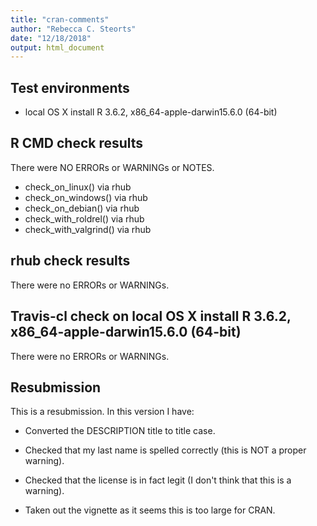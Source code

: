 ```yaml
---
title: "cran-comments"
author: "Rebecca C. Steorts"
date: "12/18/2018"
output: html_document
---
```


## Test environments
* local OS X install R 3.6.2, x86_64-apple-darwin15.6.0 (64-bit)

## R CMD check results
There were NO ERRORs or WARNINGs or NOTES.

* check_on_linux() via rhub
* check_on_windows() via rhub
* check_on_debian() via rhub
* check_with_roldrel() via rhub
* check_with_valgrind() via rhub

## rhub check results
There were no ERRORs or WARNINGs.

## Travis-cl check on local OS X install R 3.6.2, x86_64-apple-darwin15.6.0 (64-bit)
There were no ERRORs or WARNINGs.

## Resubmission 
This is a resubmission. In this version I have:

* Converted the DESCRIPTION title to title case.

* Checked that my last name is spelled correctly (this is NOT a proper warning). 

* Checked that the license is in fact legit (I don't think that this is a warning). 

* Taken out the vignette as it seems this is too large for CRAN.
